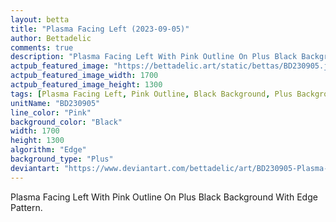 ```yaml
---
layout: betta
title: "Plasma Facing Left (2023-09-05)"
author: Bettadelic
comments: true
description: "Plasma Facing Left With Pink Outline On Plus Black Background With Edge Pattern."
actpub_featured_image: "https://bettadelic.art/static/bettas/BD230905.jpg"
actpub_featured_image_width: 1700
actpub_featured_image_height: 1300
tags: [Plasma Facing Left, Pink Outline, Black Background, Plus Background Pattern, Edge Pattern, September 2023]
unitName: "BD230905"
line_color: "Pink"
background_color: "Black"
width: 1700
height: 1300
algorithm: "Edge"
background_type: "Plus"
deviantart: "https://www.deviantart.com/bettadelic/art/BD230905-Plasma-Facing-Left-2023-09-05-980951854"
---
```


Plasma Facing Left With Pink Outline On Plus Black Background With Edge Pattern.
